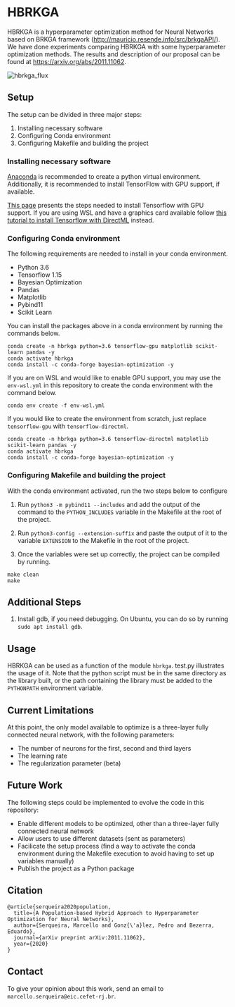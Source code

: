 # HBRKGA
HBRKGA is a hyperparameter optimization method for Neural Networks based on BRKGA framework (http://mauricio.resende.info/src/brkgaAPI/). We have done experiments comparing HBRKGA with some hyperparameter optimization methods. The results and description of our proposal can be found at https://arxiv.org/abs/2011.11062.

![hbrkga_flux](https://github.com/MLRG-CEFET-RJ/HBRKGA/blob/main/hbrkga.png)

## Setup

The setup can be divided in three major steps:

1. Installing necessary software
2. Configuring Conda environment
3. Configuring Makefile and building the project

### Installing necessary software

[Anaconda](https://www.anaconda.com) is recommended to create a python virtual environment. Additionally, it is recommended to install TensorFlow with GPU support, if available.

[This page](https://www.tensorflow.org/install/gpu) presents the steps needed to install Tensorflow with GPU support. If you are using WSL and have a graphics card available follow [this tutorial to install Tensorflow with DirectML](https://docs.microsoft.com/en-us/windows/win32/direct3d12/gpu-tensorflow-wsl) instead.

### Configuring Conda environment

The following requirements are needed to install in your conda environment.

* Python 3.6
* Tensorflow 1.15
* Bayesian Optimization
* Pandas
* Matplotlib
* Pybind11
* Scikit Learn

You can install the packages above in a conda environment by running the commands below.
```
conda create -n hbrkga python=3.6 tensorflow-gpu matplotlib scikit-learn pandas -y
conda activate hbrkga
conda install -c conda-forge bayesian-optimization -y
```

If you are on WSL and would like to enable GPU support, you may use the `env-wsl.yml` in this repository to create the conda environment with the command below.

```
conda env create -f env-wsl.yml
```

If you would like to create the environment from scratch, just replace `tensorflow-gpu` with `tensorflow-directml`.

```
conda create -n hbrkga python=3.6 tensorflow-directml matplotlib scikit-learn pandas -y
conda activate hbrkga
conda install -c conda-forge bayesian-optimization -y
```

### Configuring Makefile and building the project

With the conda environment activated, run the two steps below to configure

1. Run `python3 -m pybind11 --includes` and add the output of the command to the `PYTHON_INCLUDES` variable in the Makefile at the root of the project.

2. Run `python3-config --extension-suffix` and paste the output of it to the variable `EXTENSION` to the Makefile in the root of the project.

3. Once the variables were set up correctly, the project can be compiled by running.

```
make clean
make
```

## Additional Steps

1. Install gdb, if you need debugging. On Ubuntu, you can do so by running `sudo apt install gdb`.

## Usage

HBRKGA can be used as a function of the module `hbrkga`. test.py illustrates the usage of it. Note that the python script must be in the same directory as the library built, or the path containing the library must be added to the `PYTHONPATH` environment variable.

## Current Limitations

At this point, the only model available to optimize is a three-layer fully connected neural network, with the following parameters:

* The number of neurons for the first, second and third layers
* The learning rate
* The regularization parameter (beta)

## Future Work

The following steps could be implemented to evolve the code in this repository:

* Enable different models to be optimized, other than a three-layer fully connected neural network
* Allow users to use different datasets (sent as parameters)
* Facilicate the setup process (find a way to activate the conda environment during the Makefile execution to avoid having to set up variables manually)
* Publish the project as a Python package

## Citation
```
@article{serqueira2020population,
  title={A Population-based Hybrid Approach to Hyperparameter Optimization for Neural Networks},
  author={Serqueira, Marcello and Gonz{\'a}lez, Pedro and Bezerra, Eduardo},
  journal={arXiv preprint arXiv:2011.11062},
  year={2020}
}
```

## Contact
To give your opinion about this work, send an email to `marcello.serqueira@eic.cefet-rj.br`.
